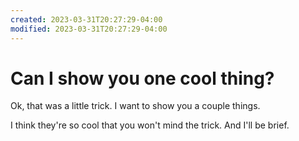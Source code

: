 ```yaml
---
created: 2023-03-31T20:27:29-04:00
modified: 2023-03-31T20:27:29-04:00
---
```


# Can I show you one cool thing?

Ok, that was a little trick. I want to show you a couple things.

I think they're so cool that you won't mind the trick. And I'll be brief.
